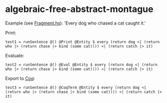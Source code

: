 # algebraic-free-abstract-montague

Example (see [Fragment.hs](https://github.com/juliangrove/algebraic-free-abstract-montague/blob/main/src/Fragment.hs)): 'Every dog who chased a cat caught it.'

Print:

`test1 = runSentence @() @Print @Entity $ every (return dog <| (return who |> (return chase |> bind (some cat)))) <| (return catch |> it)`

Evaluate:

`test2 = runSentence @() @Eval @Entity $ every (return dog <| (return who |> (return chase |> bind (some cat)))) <| (return catch |> it)`

Export to [Coq](https://coq.inria.fr/):

`test3 = runSentence @() @CoqTerm @Entity $ every (return dog <| (return who |> (return chase |> bind (some cat)))) <| (return catch |> it)`
